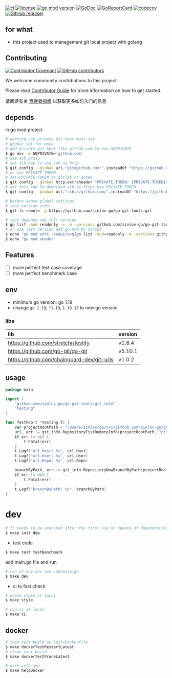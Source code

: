 [![ci](https://github.com/sinlov-go/go-git-tools/actions/workflows/ci.yml/badge.svg)](https://github.com/sinlov-go/go-git-tools/actions/workflows/ci.yml)
[![license](https://img.shields.io/github/license/sinlov-go/go-git-tools)](https://github.com/sinlov-go/go-git-tools)
[![go mod version](https://img.shields.io/github/go-mod/go-version/sinlov-go/go-git-tools?label=go.mod)](https://github.com/sinlov-go/go-git-tools)
[![GoDoc](https://godoc.org/github.com/sinlov-go/go-git-tools?status.png)](https://godoc.org/github.com/sinlov-go/go-git-tools/)
[![GoReportCard](https://goreportcard.com/badge/github.com/sinlov-go/go-git-tools)](https://goreportcard.com/report/github.com/sinlov-go/go-git-tools)
[![codecov](https://codecov.io/gh/sinlov-go/go-git-tools/branch/main/graph/badge.svg)](https://codecov.io/gh/sinlov-go/go-git-tools)
[![GitHub release)](https://img.shields.io/github/v/release/sinlov-go/go-git-tools)](https://github.com/sinlov-go/go-git-tools/releases)

## for what

- this project used to management git local project with golang

## Contributing

[![Contributor Covenant](https://img.shields.io/badge/contributor%20covenant-v1.4-ff69b4.svg)](.github/CONTRIBUTING_DOC/CODE_OF_CONDUCT.md)
[![GitHub contributors](https://img.shields.io/github/contributors/sinlov-go/go-git-tools)](https://github.com/sinlov-go/go-git-tools/graphs/contributors)

We welcome community contributions to this project.

Please read [Contributor Guide](.github/CONTRIBUTING_DOC/CONTRIBUTING.md) for more information on how to get started.

请阅读有关 [贡献者指南](.github/CONTRIBUTING_DOC/zh-CN/CONTRIBUTING.md) 以获取更多如何入门的信息

## depends

in go mod project

```bash
# warning use private git host must set
# global set for once
# add private git host like github.com to evn GOPRIVATE
$ go env -w GOPRIVATE='github.com'
# use ssh proxy
# set ssh-key to use ssh as http
$ git config --global url."git@github.com:".insteadOf "https://github.com/"
# or use PRIVATE-TOKEN
# set PRIVATE-TOKEN as gitlab or gitea
$ git config --global http.extraheader "PRIVATE-TOKEN: {PRIVATE-TOKEN}"
# set this rep to download ssh as https use PRIVATE-TOKEN
$ git config --global url."ssh://github.com/".insteadOf "https://github.com/"

# before above global settings
# test version info
$ git ls-remote -q https://github.com/sinlov-go/go-git-tools.git

# test depends see full version
$ go list -mod readonly -v -m -versions github.com/sinlov-go/go-git-tools
# or use last version add go.mod by script
$ echo "go mod edit -require=$(go list -mod=readonly -m -versions github.com/sinlov-go/go-git-tools | awk '{print $1 "@" $NF}')"
$ echo "go mod vendor"
```

## Features

- [ ] more perfect test case coverage
- [ ] more perfect benchmark case

## env

- minimum go version: go 1.19
- change `go 1.19`, `^1.19`, `1.19.13` to new go version

### libs

| lib                                 | version |
|:------------------------------------|:--------|
| https://github.com/stretchr/testify | v1.8.4  |
| https://github.com/go-git/go-git    | v5.10.1 |
| https://github.com/chainguard-dev/git-urls   | v1.0.2  |

## usage

```go
package main

import (
	"github.com/sinlov-go/go-git-tools/git_info"
	"testing"
)

func TestFoo(t *testing.T) {
	var projectRootPath = "/Users/sinlov/go/src/github.com/sinlov-go/go-git-tools"
	url, err := git_info.RepositoryFistRemoteInfo(projectRootPath, "origin")
	if err != nil {
		t.Fatal(err)
	}
	t.Logf("url.Host: %s", url.Host)
	t.Logf("url.User: %s", url.User)
	t.Logf("url.Repo: %s", url.Repo)

	branchByPath, err := git_info.RepositoryNowBranchByPath(projectRootPath)
	if err != nil {
		t.Fatal(err)
	}
	t.Logf("branchByPath: %s", branchByPath)
}

```

# dev

```bash
# It needs to be executed after the first use or update of dependencies.
$ make init dep
```

- test code

```bash
$ make test testBenchmark
```

add main.go file and run

```bash
# run at env dev use cmd/main.go
$ make dev
```

- ci to fast check

```bash
# check style at local
$ make style

# run ci at local
$ make ci
```

## docker

```bash
# then test build as test/Dockerfile
$ make dockerTestRestartLatest
# clean test build
$ make dockerTestPruneLatest

# more info see
$ make helpDocker
```
